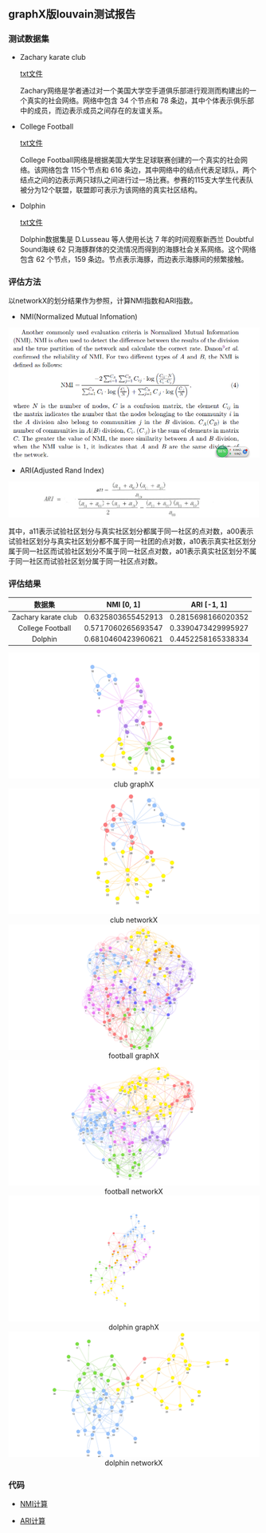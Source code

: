 ## graphX版louvain测试报告

### 测试数据集

- Zachary karate club

	[txt文件](../data/community_detection/club.txt)
	
	Zachary网络是学者通过对一个美国大学空手道俱乐部进行观测而构建出的一个真实的社会网络。网络中包含 34 个节点和 78 条边，其中个体表示俱乐部中的成员，而边表示成员之间存在的友谊关系。
	
- College Football

	[txt文件](../data/community_detection/football.txt)
	
	College Football网络是根据美国大学生足球联赛创建的一个真实的社会网络。该网络包含 115个节点和 616 条边，其中网络中的结点代表足球队，两个结点之间的边表示两只球队之间进行过一场比赛。参赛的115支大学生代表队被分为12个联盟，联盟即可表示为该网络的真实社区结构。
	
- Dolphin
	
	[txt文件](../data/community_detection/dolphin.txt)
	
	Dolphin数据集是 D.Lusseau 等人使用长达 7 年的时间观察新西兰 Doubtful Sound海峡 62 只海豚群体的交流情况而得到的海豚社会关系网络。这个网络包含 62 个节点，159 条边。节点表示海豚，而边表示海豚间的频繁接触。


### 评估方法

以networkX的划分结果作为参照，计算NMI指数和ARI指数。

- NMI(Normalized Mutual Infomation)

<img src="resources/nmi.png">

- ARI(Adjusted Rand Index)

<img src="resources/ari.jpeg">

其中，a11表示试验社区划分与真实社区划分都属于同一社区的点对数，a00表示试验社区划分与真实社区划分都不属于同一社团的点对数，a10表示真实社区划分属于同一社区而试验社区划分不属于同一社区点对数，a01表示真实社区划分不属于同一社区而试验社区划分属于同一社区点对数。


### 评估结果

|数据集|NMI [0, 1]|ARI [-1, 1]|
|:---:|:---:|:---:|
|Zachary karate club|0.6325803655452913| 0.2815698166020352 |
|College Football|0.5717060265693547| 0.3390473429995927 |
|Dolphin|0.6810460423960621|0.4452258165338334|

<img src="resources/club.png">

<center>club graphX</center>

<img src="resources/club-ref.png">

<center>club networkX</center>

<img src="resources/football.png">

<center>football graphX</center>

<img src="resources/football-ref.png">

<center>football networkX</center>

<img src="resources/dolphin.png">

<center>dolphin graphX</center>

<img src="resources/dolphin-ref.png">

<center> dolphin networkX</center>
	
	
	
	
### 代码

- [NMI计算](../python/community_detection_eval.py)


- [ARI计算](../python/community_detection_eval.py)
